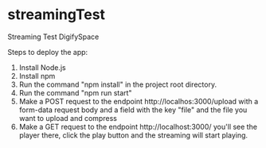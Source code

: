 # streamingTest
Streaming Test DigifySpace

Steps to deploy the app:

1. Install Node.js
2. Install npm
3. Run the command "npm install" in the project root directory.
4. Run the command "npm run start"
5. Make a POST request to the endpoint http://localhos:3000/upload with a form-data request body and a field with the key "file" and the file you want to upload and compress
6. Make a GET request to the endpoint http://localhost:3000/ you'll see the player there, click the play button and the streaming will start playing.